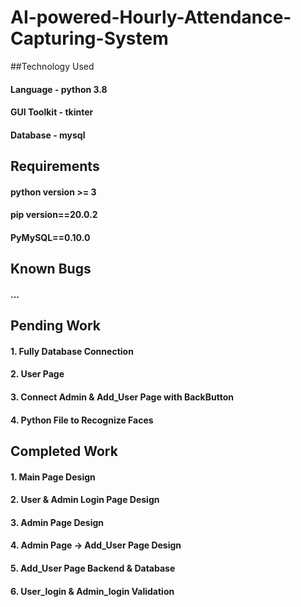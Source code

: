 # AI-powered-Hourly-Attendance-Capturing-System

##Technology Used

#### Language - python 3.8
#### GUI Toolkit - tkinter
#### Database - mysql

## Requirements

#### python version >= 3
#### pip version==20.0.2
#### PyMySQL==0.10.0


## Known Bugs

#### ...

## Pending Work

#### 1. Fully  Database Connection
#### 2. User Page  
#### 3. Connect Admin & Add_User Page with BackButton
#### 4. Python File to Recognize Faces

## Completed Work

#### 1. Main Page Design
#### 2. User & Admin Login Page Design
#### 3. Admin Page Design
#### 4. Admin Page -> Add_User Page Design
#### 5. Add_User Page Backend & Database
#### 6. User_login & Admin_login Validation 